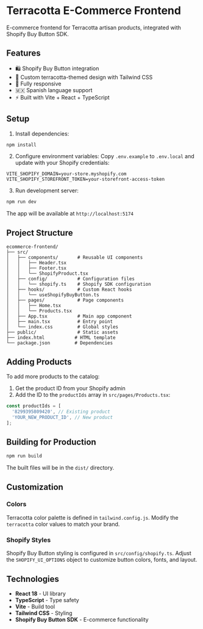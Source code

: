 # Terracotta E-Commerce Frontend

E-commerce frontend for Terracotta artisan products, integrated with Shopify Buy Button SDK.

## Features

- 🛍️ Shopify Buy Button integration
- 🎨 Custom terracotta-themed design with Tailwind CSS
- 📱 Fully responsive
- 🇲🇽 Spanish language support
- ⚡ Built with Vite + React + TypeScript

## Setup

1. Install dependencies:
```bash
npm install
```

2. Configure environment variables:
Copy `.env.example` to `.env.local` and update with your Shopify credentials:
```
VITE_SHOPIFY_DOMAIN=your-store.myshopify.com
VITE_SHOPIFY_STOREFRONT_TOKEN=your-storefront-access-token
```

3. Run development server:
```bash
npm run dev
```

The app will be available at `http://localhost:5174`

## Project Structure

```
ecommerce-frontend/
├── src/
│   ├── components/       # Reusable UI components
│   │   ├── Header.tsx
│   │   ├── Footer.tsx
│   │   └── ShopifyProduct.tsx
│   ├── config/           # Configuration files
│   │   └── shopify.ts    # Shopify SDK configuration
│   ├── hooks/            # Custom React hooks
│   │   └── useShopifyBuyButton.ts
│   ├── pages/            # Page components
│   │   ├── Home.tsx
│   │   └── Products.tsx
│   ├── App.tsx           # Main app component
│   ├── main.tsx          # Entry point
│   └── index.css         # Global styles
├── public/               # Static assets
├── index.html           # HTML template
└── package.json         # Dependencies
```

## Adding Products

To add more products to the catalog:

1. Get the product ID from your Shopify admin
2. Add the ID to the `productIds` array in `src/pages/Products.tsx`:

```typescript
const productIds = [
  '8299395809420', // Existing product
  'YOUR_NEW_PRODUCT_ID', // New product
];
```

## Building for Production

```bash
npm run build
```

The built files will be in the `dist/` directory.

## Customization

### Colors
Terracotta color palette is defined in `tailwind.config.js`. Modify the `terracotta` color values to match your brand.

### Shopify Styles
Shopify Buy Button styling is configured in `src/config/shopify.ts`. Adjust the `SHOPIFY_UI_OPTIONS` object to customize button colors, fonts, and layout.

## Technologies

- **React 18** - UI library
- **TypeScript** - Type safety
- **Vite** - Build tool
- **Tailwind CSS** - Styling
- **Shopify Buy Button SDK** - E-commerce functionality
